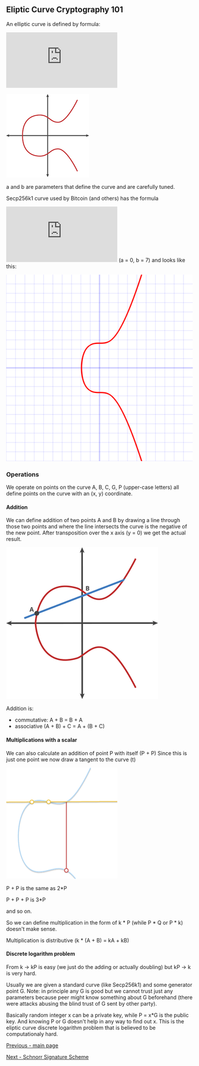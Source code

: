 
## Eliptic Curve Cryptography 101

An elliptic curve is defined by formula:

![equation](http://www.sciweavers.org/tex2img.php?eq=y%5E2%3Dx%5E3%2Bax%2Bb&bc=Black&fc=White&im=jpg&fs=12&ff=arev&edit=)

![image](ecc.png)

a and b are parameters that define the curve and are carefully tuned.

Secp256k1 curve used by Bitcoin (and others) has the formula

![equation](http://www.sciweavers.org/tex2img.php?eq=y%5E2%3Dx%5E3%2B7&bc=Black&fc=White&im=jpg&fs=12&ff=arev&edit=) (a = 0, b = 7) and looks like this:

![image](Secp256k1.png)

### Operations

We operate on points on the curve A, B, C, G, P (upper-case letters) all define points on the curve with an (x, y) coordinate.

#### Addition

We can define addition of two points A and B by drawing a line through those two points and where the line intersects the curve is the negative of the new point. After transposition over the x axis (y = 0) we get the actual result.

![image](addition.gif)

Addition is:
* commutative: A + B = B + A
* associative (A + B) + C = A + (B + C)

#### Multiplications with a scalar

We can also calculate an addition of point P with itself (P + P)
Since this is just one point we now draw a tangent to the curve (t)

![image](pplusp.gif)

P + P is the same as 2*P

P + P + P is 3*P 

and so on.

So we can define multiplication in the form of k * P (while P * Q or P * k) doesn't make sense.

Multiplication is distributive (k * (A + B) = kA + kB)

#### Discrete logarithm problem

From k -> kP is easy (we just do the adding or actually doubling) but kP -> k is very hard.

Usually we are given a standard curve (like Secp256k1) and some generator point G. Note: in principle any G is good but we cannot trust just any parameters because peer might know something about G beforehand (there were attacks abusing the blind trust of G sent by other party).

Basically random integer x can be a private key, while P = x*G is the public key. And knowing P or G doesn't help in any way to find out x. This is the eliptic curve discrete logarithm problem that is believed to be computationaly hard.

[Previous - main page](./README.md) 

[Next - Schnorr Signature Scheme](./schnorr.md)